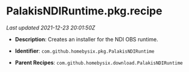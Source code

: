 # PalakisNDIRuntime.pkg.recipe

_Last updated 2021-12-23 20:01:50Z_

- **Description**: Creates an installer for the NDI OBS runtime.

- **Identifier**: `com.github.homebysix.pkg.PalakisNDIRuntime`

- **Parent Recipes**: `com.github.homebysix.download.PalakisNDIRuntime`
